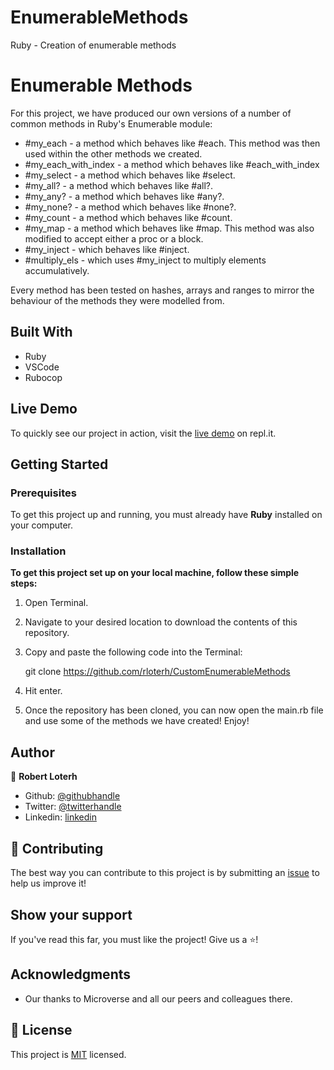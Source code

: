 # EnumerableMethods
Ruby - Creation of enumerable methods

# Enumerable Methods

For this project, we have produced our own versions of a number of common methods in Ruby's Enumerable module: 

- #my_each - a method which behaves like #each. This method was then used within the other methods we created.
- #my_each_with_index - a method which behaves like #each_with_index
- #my_select - a method which behaves like #select.
- #my_all? - a method which behaves like #all?.
- #my_any? - a method which behaves like #any?.
- #my_none? - a method which behaves like #none?.
- #my_count - a method which behaves like #count.
- #my_map - a method which behaves like #map. This method was also modified to accept either a proc or a block.
- #my_inject - which behaves like #inject.
- #multiply_els - which uses #my_inject to multiply elements accumulatively.

Every method has been tested on hashes, arrays and ranges to mirror the behaviour of the methods they were modelled from.

## Built With
- Ruby
- VSCode
- Rubocop

## Live Demo

To quickly see our project in action, visit the [live demo](https://repl.it/@rloterh/AcademicSardonicConnections#main.rb) on repl.it.

## Getting Started

### Prerequisites

To get this project up and running, you must already have **Ruby** installed on your computer.

### Installation

**To get this project set up on your local machine, follow these simple steps:**

1. Open Terminal.

2. Navigate to your desired location to download the contents of this repository.

3. Copy and paste the following code into the Terminal:

    git clone https://github.com/rloterh/CustomEnumerableMethods

4. Hit enter.

5. Once the repository has been cloned, you can now open the main.rb file and use some of the methods we have created! Enjoy!

## Author

👤 **Robert Loterh**

- Github: [@githubhandle](https://github.com/rloterh )
- Twitter: [@twitterhandle](https://twitter.com/RLoterh )
- Linkedin: [linkedin](https://www.linkedin.com/in/robert-loterh-30b265135/ )


## 🤝 Contributing

The best way you can contribute to this project is by submitting an [issue](https://github.com/rloterh/CustomEnumerableMethods/issues) to help us improve it!

## Show your support

If you've read this far, you must like the project! Give us a ⭐️!

## Acknowledgments

- Our thanks to Microverse and all our peers and colleagues there.

## 📝 License

This project is [MIT](lic.url) licensed.

